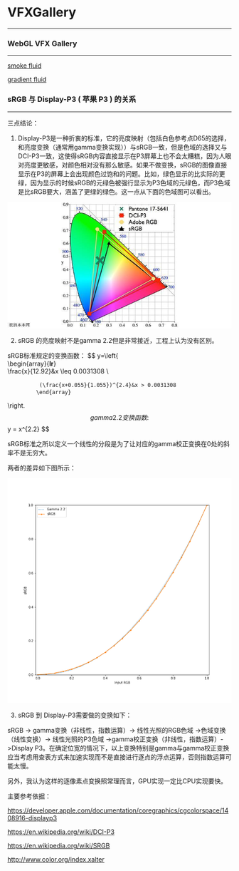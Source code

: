 # VFXGallery
***

### WebGL VFX Gallery

---

[smoke fluid](./sf.html)

[gradient fluid](./gf.html)

### sRGB 与 Display-P3 ( 苹果 P3 ) 的关系

---

三点结论：

1. Display-P3是一种折衷的标准，它的亮度映射（包括白色参考点D65的选择，和亮度变换（通常用gamma变换实现））与sRGB一致，但是色域的选择又与DCI-P3一致，这使得sRGB内容直接显示在P3屏幕上也不会太糟糕，因为人眼对亮度更敏感，对颜色相对没有那么敏感。如果不做变换，sRGB的图像直接显示在P3的屏幕上会出现颜色过饱和的问题。比如，绿色显示的比实际的更绿，因为显示的时候sRGB的元绿色被强行显示为P3色域的元绿色，而P3色域是比sRGB要大，涵盖了更绿的绿色。这一点从下面的色域图可以看出。

![colorspace](./colorspace.jpg)

2. sRGB 的亮度映射不是gamma 2.2但是非常接近，工程上认为没有区别。

sRGB标准规定的变换函数：
$$
y=\left\{  
             \begin{array}{**lr**}  
              \frac{x}{12.92}&x \leq 0.0031308  \\  
             
              (\frac{x+0.055}{1.055})^{2.4}&x > 0.0031308    
             \end{array}  
\right.
$$
gamma 2.2 变换函数:
$$
y = x^{2.2}
$$

sRGB标准之所以定义一个线性的分段是为了让对应的gamma校正变换在0处的斜率不是无穷大。

两者的差异如下图所示：

![gamma](./gamma.png)

3. sRGB 到 Display-P3需要做的变换如下：

sRGB -> gamma变换（非线性，指数运算）-> 线性光照的RGB色域 ->色域变换（线性变换）-> 线性光照的P3色域  ->gamma校正变换（非线性，指数运算）->Display P3。在确定位宽的情况下，以上变换特别是gamma与gamma校正变换应当考虑用查表方式来加速实现而不是直接进行逐点的浮点运算，否则指数运算可能太慢。

另外，我认为这样的逐像素点变换照常理而言，GPU实现一定比CPU实现要快。



主要参考依据：

https://developer.apple.com/documentation/coregraphics/cgcolorspace/1408916-displayp3

https://en.wikipedia.org/wiki/DCI-P3

https://en.wikipedia.org/wiki/SRGB

http://www.color.org/index.xalter









